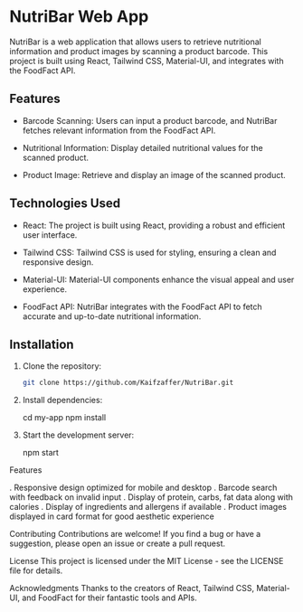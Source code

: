 # NutriBar Web App

NutriBar is a web application that allows users to retrieve nutritional information and product images by scanning a product barcode. This project is built using React, Tailwind CSS, Material-UI, and integrates with the FoodFact API.

## Features

- Barcode Scanning: Users can input a product barcode, and NutriBar fetches relevant information from the FoodFact API.
  
- Nutritional Information: Display detailed nutritional values for the scanned product.

- Product Image: Retrieve and display an image of the scanned product.

## Technologies Used

- React: The project is built using React, providing a robust and efficient user interface.

- Tailwind CSS: Tailwind CSS is used for styling, ensuring a clean and responsive design.

- Material-UI: Material-UI components enhance the visual appeal and user experience.

- FoodFact API: NutriBar integrates with the FoodFact API to fetch accurate and up-to-date nutritional information.

## Installation

1. Clone the repository:

   ```bash
   git clone https://github.com/Kaifzaffer/NutriBar.git

2.   Install dependencies:
     
     cd my-app
     npm install

3. Start the development server:

     npm start

Features

   . Responsive design optimized for mobile and desktop
   . Barcode search with feedback on invalid input
   . Display of protein, carbs, fat data along with calories
   . Display of ingredients and allergens if available
   . Product images displayed in card format for good aesthetic experience    


Contributing
Contributions are welcome! If you find a bug or have a suggestion, please open an issue or create a pull request.

License
This project is licensed under the MIT License - see the LICENSE file for details.

Acknowledgments
Thanks to the creators of React, Tailwind CSS, Material-UI, and FoodFact for their fantastic tools and APIs.

